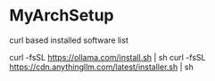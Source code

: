 # MyArchSetup
curl based installed software list

curl -fsSL https://ollama.com/install.sh | sh
curl -fsSL https://cdn.anythingllm.com/latest/installer.sh | sh

